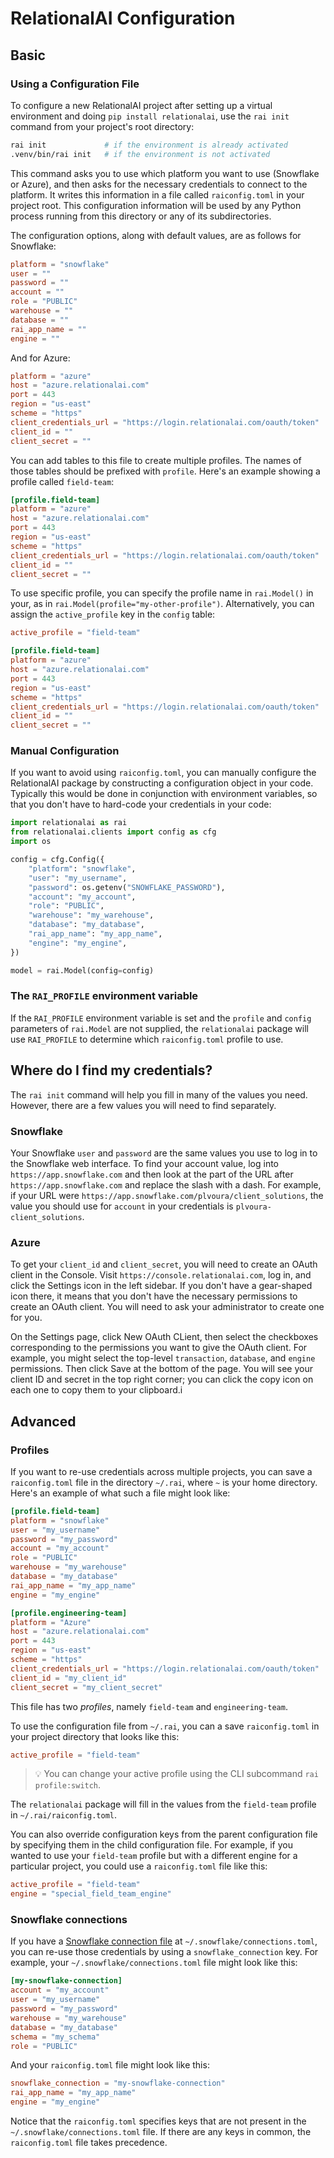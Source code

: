 
# RelationalAI Configuration

## Basic

### Using a Configuration File

To configure a new RelationalAI project after setting up a virtual environment and doing `pip install relationalai`, use the `rai init` command from your project's root directory:

```sh
rai init             # if the environment is already activated
.venv/bin/rai init   # if the environment is not activated
```

This command asks you to use which platform you want to use (Snowflake or Azure), and then asks for the necessary credentials to connect to the platform. It writes this information in a file called `raiconfig.toml` in your project root. This configuration information will be used by any Python process running from this directory or any of its subdirectories.

The configuration options, along with default values, are as follows for Snowflake:

```toml
platform = "snowflake"
user = ""
password = ""
account = ""
role = "PUBLIC"
warehouse = ""
database = ""
rai_app_name = ""
engine = ""
```

And for Azure:

```toml
platform = "azure"
host = "azure.relationalai.com"
port = 443
region = "us-east"
scheme = "https"
client_credentials_url = "https://login.relationalai.com/oauth/token"
client_id = ""
client_secret = ""
```

You can add tables to this file to create multiple profiles. The names of those tables should be prefixed with `profile`. Here's an example showing a profile called `field-team`:

```toml
[profile.field-team]
platform = "azure"
host = "azure.relationalai.com"
port = 443
region = "us-east"
scheme = "https"
client_credentials_url = "https://login.relationalai.com/oauth/token"
client_id = ""
client_secret = ""
```

To use specific profile, you can specify the profile name in `rai.Model()` in your, as in `rai.Model(profile="my-other-profile")`. Alternatively, you can assign the `active_profile` key in the `config` table:

```toml
active_profile = "field-team"

[profile.field-team]
platform = "azure"
host = "azure.relationalai.com"
port = 443
region = "us-east"
scheme = "https"
client_credentials_url = "https://login.relationalai.com/oauth/token"
client_id = ""
client_secret = ""
```

### Manual Configuration

If you want to avoid using `raiconfig.toml`, you can manually configure the RelationalAI package by constructing a configuration object in your code. Typically this would be done in conjunction with environment variables, so that you don't have to hard-code your credentials in your code:

```python
import relationalai as rai
from relationalai.clients import config as cfg
import os

config = cfg.Config({
    "platform": "snowflake",
    "user": "my_username",
    "password": os.getenv("SNOWFLAKE_PASSWORD"),
    "account": "my_account",
    "role": "PUBLIC",
    "warehouse": "my_warehouse",
    "database": "my_database",
    "rai_app_name": "my_app_name",
    "engine": "my_engine",
})

model = rai.Model(config=config)
```

### The `RAI_PROFILE` environment variable

If the `RAI_PROFILE` environment variable is set and the `profile` and `config` parameters of `rai.Model` are not supplied, the `relationalai` package will use `RAI_PROFILE` to determine which `raiconfig.toml` profile to use.

## Where do I find my credentials?

The `rai init` command will help you fill in many of the values you need. However, there are a few values you will need to find separately.

### Snowflake

Your Snowflake `user` and `password` are the same values you use to log in to the Snowflake web interface. To find your account value, log into `https://app.snowflake.com` and then look at the part of the URL after `https://app.snowflake.com` and replace the slash with a dash. For example, if your URL were `https://app.snowflake.com/plvoura/client_solutions`, the value you should use for `account` in your credentials is `plvoura-client_solutions`.

### Azure

To get your `client_id` and `client_secret`, you will need to create an OAuth client in the Console. Visit `https://console.relationalai.com`, log in, and click the Settings icon in the left sidebar. If you don't have a gear-shaped icon there, it means that you don't have the necessary permissions to create an OAuth client. You will need to ask your administrator to create one for you.

On the Settings page, click New OAuth CLient, then select the checkboxes corresponding to the permissions you want to give the OAuth client. For example, you might select the top-level `transaction`, `database`, and `engine` permissions. Then click Save at the bottom of the page. You will see your client ID and secret in the top right corner; you can click the copy icon on each one to copy them to your clipboard.i

## Advanced

### Profiles

If you want to re-use credentials across multiple projects, you can save a `raiconfig.toml` file in the directory `~/.rai`, where `~` is your home directory. Here's an example of what such a file might look like:

```toml
[profile.field-team]
platform = "snowflake"
user = "my_username"
password = "my_password"
account = "my_account"
role = "PUBLIC"
warehouse = "my_warehouse"
database = "my_database"
rai_app_name = "my_app_name"
engine = "my_engine"

[profile.engineering-team]
platform = "Azure"
host = "azure.relationalai.com"
port = 443
region = "us-east"
scheme = "https"
client_credentials_url = "https://login.relationalai.com/oauth/token"
client_id = "my_client_id"
client_secret = "my_client_secret"
```

This file has two *profiles*, namely `field-team` and `engineering-team`.

To use the configuration file from `~/.rai`, you can a save `raiconfig.toml` in your project directory that looks like this:

```toml
active_profile = "field-team"
```

> :bulb: You can change your active profile using the CLI subcommand `rai profile:switch`.

The `relationalai` package will fill in the values from the `field-team` profile in `~/.rai/raiconfig.toml`.

You can also override configuration keys from the parent configuration file by specifying them in the child configuration file. For example, if you wanted to use your `field-team` profile but with a different engine for a particular project, you could use a `raiconfig.toml` file like this:

```toml
active_profile = "field-team"
engine = "special_field_team_engine"
```

### Snowflake connections

If you have a [Snowflake connection file](https://docs.snowflake.com/en/developer-guide/python-connector/python-connector-connect#connecting-using-the-connections-toml-file) at `~/.snowflake/connections.toml`, you can re-use those credentials by using a `snowflake_connection` key. For example, your `~/.snowflake/connections.toml` file might look like this:

```toml
[my-snowflake-connection]
account = "my_account"
user = "my_username"
password = "my_password"
warehouse = "my_warehouse"
database = "my_database"
schema = "my_schema"
role = "PUBLIC"
```

And your `raiconfig.toml` file might look like this:

```toml
snowflake_connection = "my-snowflake-connection"
rai_app_name = "my_app_name"
engine = "my_engine"
```

Notice that the `raiconfig.toml` specifies keys that are not present in the `~/.snowflake/connections.toml` file. If there are any keys in common, the `raiconfig.toml` file takes precedence.